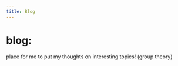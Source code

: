 ```yaml
---
title: Blog
---
```


# blog<span>:</span>

place for me to put my thoughts on interesting topics! (group theory)
